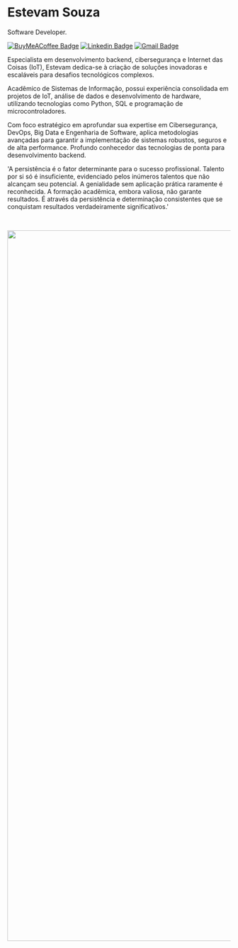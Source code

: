 # Estevam Souza

Software Developer.

[![BuyMeACoffee Badge](https://img.shields.io/badge/-@estevamsl-00875f?style=flat-square&labelColor=00875f&logo=buymeacoffee&logoColor=white&link=https://buymeacoffee.com/estevamsl)](https://buymeacoffee.com/estevamsl)
[![Linkedin Badge](https://img.shields.io/badge/-Estevam%20Souza-00875f?style=flat-square&logo=Linkedin&logoColor=white&link=https://www.linkedin.com/in/estevam-souza)](https://www.linkedin.com/in/estevam-souza) 
[![Gmail Badge](https://img.shields.io/badge/-contato@estevamsouza.com.br-00875f?style=flat-square&logo=Zoho&logoColor=white&link=mailto:contato@estevamsouza.com.br)](mailto:contato@estevamsouza.com.br)

Especialista em desenvolvimento backend, cibersegurança e Internet das Coisas (IoT), Estevam dedica-se à criação de soluções inovadoras e escaláveis para desafios tecnológicos complexos.

Acadêmico de Sistemas de Informação, possui experiência consolidada em projetos de IoT, análise de dados e desenvolvimento de hardware, utilizando tecnologias como Python, SQL e programação de microcontroladores.

Com foco estratégico em aprofundar sua expertise em Cibersegurança, DevOps, Big Data e Engenharia de Software, aplica metodologias avançadas para garantir a implementação de sistemas robustos, seguros e de alta performance.
Profundo conhecedor das tecnologias de ponta para desenvolvimento backend.

'A persistência é o fator determinante para o sucesso profissional. Talento por si só é insuficiente, evidenciado pelos inúmeros talentos que não alcançam seu potencial. A genialidade sem aplicação prática raramente é reconhecida. A formação acadêmica, embora valiosa, não garante resultados. É através da persistência e determinação consistentes que se conquistam resultados verdadeiramente significativos.'

</br>

<p align="center">
  <img src="https://skillicons.dev/icons?i=py,cpp,ts,html,css,js,nodejs,deno,react,nextjs,nest,flask,reactivex,graphql,prisma,sequelize,vite,vercel,docker,postgres,mongodb,planetscale,supabase,heroku,git,arch,yarn,neovim,vscode,obsidian" width="1600"/>
</p>
